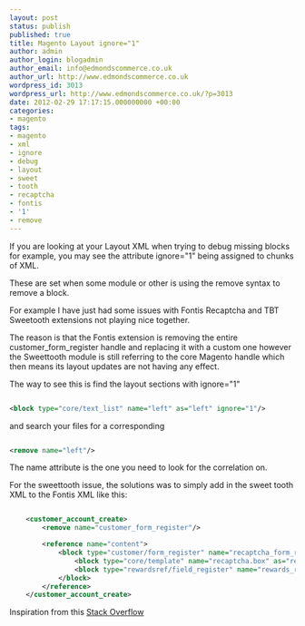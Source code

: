 ```yaml
---
layout: post
status: publish
published: true
title: Magento Layout ignore="1"
author: admin
author_login: blogadmin
author_email: info@edmondscommerce.co.uk
author_url: http://www.edmondscommerce.co.uk
wordpress_id: 3013
wordpress_url: http://www.edmondscommerce.co.uk/?p=3013
date: 2012-02-29 17:17:15.000000000 +00:00
categories:
- magento
tags:
- magento
- xml
- ignore
- debug
- layout
- sweet
- tooth
- recaptcha
- fontis
- '1'
- remove
---
```

If you are looking at your Layout XML when trying to debug missing blocks for example, you may see the attribute ignore="1" being assigned to chunks of XML.

These are set when some module or other is using the remove syntax to remove a block.

For example I have just had some issues with Fontis Recaptcha and TBT Sweetooth extensions not playing nice together.

The reason is that the Fontis extension is removing the entire customer_form_register handle and replacing it with a custom one however the Sweettooth module is still referring to the core Magento handle which then means its layout updates are not having any effect.

The way to see this is find the layout sections with ignore="1" 

```xml

<block type="core/text_list" name="left" as="left" ignore="1"/>

```

and search your files for a corresponding

```xml

<remove name="left"/>

```

The name attribute is the one you need to look for the correlation on.

For the sweettooth issue, the solutions was to simply add in the sweet tooth XML to the Fontis XML like this:

```xml

    <customer_account_create>
        <remove name="customer_form_register"/>

        <reference name="content">
            <block type="customer/form_register" name="recaptcha_form_register" template="fontis/recaptcha/register.phtml">
                <block type="core/template" name="recaptcha.box" as="recaptcha_box" template="fontis/recaptcha/recaptcha.phtml"/>
                <block type="rewardsref/field_register" name="rewards_referral" template="rewardsref/customer/register/fieldset.phtml" />
            </block>
        </reference>
    </customer_account_create>

```

Inspiration from this <a href="http://stackoverflow.com/questions/1087733/magento-my-account-layout-xml-problem">Stack Overflow</a>
